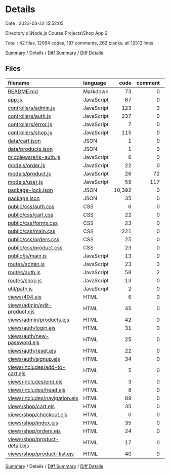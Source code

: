 # Details

Date : 2023-03-22 15:52:05

Directory d:\\Node.js Course Projects\\Shop App 2

Total : 42 files,  12054 codes, 197 comments, 262 blanks, all 12513 lines

[Summary](results.md) / Details / [Diff Summary](diff.md) / [Diff Details](diff-details.md)

## Files
| filename | language | code | comment | blank | total |
| :--- | :--- | ---: | ---: | ---: | ---: |
| [README.md](/README.md) | Markdown | 73 | 0 | 0 | 73 |
| [app.js](/app.js) | JavaScript | 67 | 0 | 14 | 81 |
| [controllers/admin.js](/controllers/admin.js) | JavaScript | 123 | 3 | 25 | 151 |
| [controllers/auth.js](/controllers/auth.js) | JavaScript | 237 | 0 | 39 | 276 |
| [controllers/error.js](/controllers/error.js) | JavaScript | 7 | 0 | 1 | 8 |
| [controllers/shop.js](/controllers/shop.js) | JavaScript | 115 | 0 | 9 | 124 |
| [data/cart.json](/data/cart.json) | JSON | 1 | 0 | 0 | 1 |
| [data/products.json](/data/products.json) | JSON | 1 | 0 | 0 | 1 |
| [middleware/is-auth.js](/middleware/is-auth.js) | JavaScript | 6 | 0 | 0 | 6 |
| [models/order.js](/models/order.js) | JavaScript | 22 | 0 | 4 | 26 |
| [models/product.js](/models/product.js) | JavaScript | 26 | 72 | 11 | 109 |
| [models/user.js](/models/user.js) | JavaScript | 59 | 117 | 20 | 196 |
| [package-lock.json](/package-lock.json) | JSON | 10,392 | 0 | 1 | 10,393 |
| [package.json](/package.json) | JSON | 35 | 0 | 1 | 36 |
| [public/css/auth.css](/public/css/auth.css) | CSS | 6 | 0 | 1 | 7 |
| [public/css/cart.css](/public/css/cart.css) | CSS | 22 | 0 | 4 | 26 |
| [public/css/forms.css](/public/css/forms.css) | CSS | 23 | 0 | 5 | 28 |
| [public/css/main.css](/public/css/main.css) | CSS | 221 | 0 | 40 | 261 |
| [public/css/orders.css](/public/css/orders.css) | CSS | 25 | 0 | 5 | 30 |
| [public/css/product.css](/public/css/product.css) | CSS | 23 | 0 | 4 | 27 |
| [public/js/main.js](/public/js/main.js) | JavaScript | 13 | 0 | 4 | 17 |
| [routes/admin.js](/routes/admin.js) | JavaScript | 23 | 3 | 15 | 41 |
| [routes/auth.js](/routes/auth.js) | JavaScript | 58 | 2 | 14 | 74 |
| [routes/shop.js](/routes/shop.js) | JavaScript | 13 | 0 | 13 | 26 |
| [util/path.js](/util/path.js) | JavaScript | 2 | 0 | 1 | 3 |
| [views/404.ejs](/views/404.ejs) | HTML | 6 | 0 | 2 | 8 |
| [views/admin/edit-product.ejs](/views/admin/edit-product.ejs) | HTML | 45 | 0 | 1 | 46 |
| [views/admin/products.ejs](/views/admin/products.ejs) | HTML | 42 | 0 | 4 | 46 |
| [views/auth/login.ejs](/views/auth/login.ejs) | HTML | 31 | 0 | 3 | 34 |
| [views/auth/new-password.ejs](/views/auth/new-password.ejs) | HTML | 25 | 0 | 5 | 30 |
| [views/auth/reset.ejs](/views/auth/reset.ejs) | HTML | 22 | 0 | 3 | 25 |
| [views/auth/signup.ejs](/views/auth/signup.ejs) | HTML | 34 | 0 | 1 | 35 |
| [views/includes/add-to-cart.ejs](/views/includes/add-to-cart.ejs) | HTML | 5 | 0 | 0 | 5 |
| [views/includes/end.ejs](/views/includes/end.ejs) | HTML | 3 | 0 | 1 | 4 |
| [views/includes/head.ejs](/views/includes/head.ejs) | HTML | 8 | 0 | 1 | 9 |
| [views/includes/navigation.ejs](/views/includes/navigation.ejs) | HTML | 89 | 0 | 1 | 90 |
| [views/shop/cart.ejs](/views/shop/cart.ejs) | HTML | 35 | 0 | 2 | 37 |
| [views/shop/checkout.ejs](/views/shop/checkout.ejs) | HTML | 0 | 0 | 1 | 1 |
| [views/shop/index.ejs](/views/shop/index.ejs) | HTML | 35 | 0 | 2 | 37 |
| [views/shop/orders.ejs](/views/shop/orders.ejs) | HTML | 24 | 0 | 1 | 25 |
| [views/shop/product-detail.ejs](/views/shop/product-detail.ejs) | HTML | 17 | 0 | 1 | 18 |
| [views/shop/product-list.ejs](/views/shop/product-list.ejs) | HTML | 40 | 0 | 2 | 42 |

[Summary](results.md) / Details / [Diff Summary](diff.md) / [Diff Details](diff-details.md)